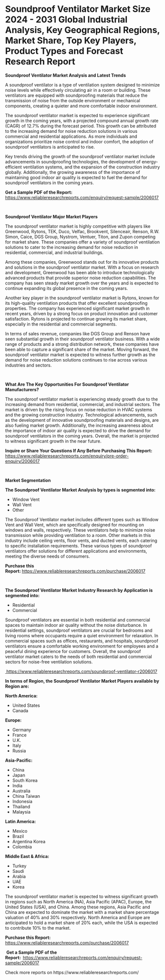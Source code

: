 <p><h1>Soundproof Ventilator Market Size 2024 - 2031 Global Industrial Analysis, Key Geographical Regions, Market Share, Top Key Players, Product Types and Forecast Research Report</h1></p><p><strong>Soundproof Ventilator Market Analysis and Latest Trends</strong></p>
<p><p>A soundproof ventilator is a type of ventilation system designed to minimize noise levels while effectively circulating air in a room or building. These ventilators are equipped with soundproofing materials that reduce the transmission of noise from the outside environment or mechanical components, creating a quieter and more comfortable indoor environment.</p><p>The soundproof ventilator market is expected to experience significant growth in the coming years, with a projected compound annual growth rate (CAGR) of 12.7% during the forecast period. This growth can be attributed to the increasing demand for noise reduction solutions in various commercial and residential applications. As more individuals and organizations prioritize noise control and indoor comfort, the adoption of soundproof ventilators is anticipated to rise.</p><p>Key trends driving the growth of the soundproof ventilator market include advancements in soundproofing technologies, the development of energy-efficient ventilation systems, and the expansion of the construction industry globally. Additionally, the growing awareness of the importance of maintaining good indoor air quality is expected to fuel the demand for soundproof ventilators in the coming years.</p></p>
<p><strong>Get a Sample PDF of the Report:&nbsp;</strong> <a href="https://www.reliableresearchreports.com/enquiry/request-sample/2006017">https://www.reliableresearchreports.com/enquiry/request-sample/2006017</a></p>
<p>&nbsp;</p>
<p><strong>Soundproof Ventilator Major Market Players</strong></p>
<p><p>The soundproof ventilator market is highly competitive with players like Greenwood, Rytons, TEK, Duco, Velfac, Brookvent, Silenceair, Renson, R.W. Simon, Caice, DGS Group, Nystrom, Ventuer, Titon, and Zupon competing for market share. These companies offer a variety of soundproof ventilation solutions to cater to the increasing demand for noise reduction in residential, commercial, and industrial buildings.</p><p>Among these companies, Greenwood stands out for its innovative products and solutions in the soundproof ventilator market. With a focus on research and development, Greenwood has been able to introduce technologically advanced products that provide superior noise reduction capabilities. The company has seen steady market growth over the years and is expected to continue expanding its global presence in the coming years.</p><p>Another key player in the soundproof ventilator market is Rytons, known for its high-quality ventilation products that offer excellent soundproofing properties. The company has experienced significant market growth in recent years, driven by a strong focus on product innovation and customer satisfaction. Rytons is projected to continue growing its market share, especially in the residential and commercial segments.</p><p>In terms of sales revenue, companies like DGS Group and Renson have seen substantial growth in their soundproof ventilator business. With a wide range of products and a strong distribution network, these companies have been able to capture a significant share of the market. Moving forward, the soundproof ventilator market is expected to witness further growth as the demand for noise reduction solutions continues to rise across various industries and sectors.</p></p>
<p>&nbsp;</p>
<p><strong>What Are The Key Opportunities For Soundproof Ventilator Manufacturers?</strong></p>
<p><p>The soundproof ventilator market is experiencing steady growth due to the increasing demand from residential, commercial, and industrial sectors. The market is driven by the rising focus on noise reduction in HVAC systems and the growing construction industry. Technological advancements, such as the development of innovative soundproofing materials and designs, are also fueling market growth. Additionally, the increasing awareness about the importance of indoor air quality is expected to drive the demand for soundproof ventilators in the coming years. Overall, the market is projected to witness significant growth in the near future.</p></p>
<p><strong>Inquire or Share Your Questions If Any Before Purchasing This Report:</strong> <a href="https://www.reliableresearchreports.com/enquiry/pre-order-enquiry/2006017">https://www.reliableresearchreports.com/enquiry/pre-order-enquiry/2006017</a></p>
<p>&nbsp;</p>
<p><strong>Market Segmentation</strong></p>
<p><strong>The Soundproof Ventilator Market Analysis by types is segmented into:</strong></p>
<p><ul><li>Window Vent</li><li>Wall Vent</li><li>Other</li></ul></p>
<p><p>The Soundproof Ventilator market includes different types such as Window Vent and Wall Vent, which are specifically designed for mounting on windows and walls, respectively. These ventilators help to minimize noise transmission while providing ventilation to a room. Other markets in this industry include ceiling vents, floor vents, and ducted vents, each catering to specific installation requirements. These various types of soundproof ventilators offer solutions for different applications and environments, meeting the diverse needs of consumers.</p></p>
<p><strong>Purchase this Report:&nbsp;</strong><a href="https://www.reliableresearchreports.com/purchase/2006017">https://www.reliableresearchreports.com/purchase/2006017</a></p>
<p>&nbsp;</p>
<p><strong>The Soundproof Ventilator Market Industry Research by Application is segmented into:</strong></p>
<p><ul><li>Residential</li><li>Commercial</li></ul></p>
<p><p>Soundproof ventilators are essential in both residential and commercial spaces to maintain indoor air quality without the noise disturbance. In residential settings, soundproof ventilators are crucial for bedrooms and living rooms where occupants require a quiet environment for relaxation. In commercial spaces such as offices, restaurants, and hospitals, soundproof ventilators ensure a comfortable working environment for employees and a peaceful dining experience for customers. Overall, the soundproof ventilator market caters to the needs of both residential and commercial sectors for noise-free ventilation solutions.</p></p>
<p><a href="https://www.reliableresearchreports.com/soundproof-ventilator-r2006017">&nbsp;https://www.reliableresearchreports.com/soundproof-ventilator-r2006017</a></p>
<p><strong>In terms of Region, the Soundproof Ventilator Market Players available by Region are:</strong></p>
<p>
    <p> <strong> North America: </strong>
        <ul>
            <li>United States</li>
            <li>Canada</li>
        </ul>
        </p> 
    <p> <strong> Europe: </strong>
        <ul>
            <li>Germany</li>
            <li>France</li>
            <li>U.K.</li>
            <li>Italy</li>
            <li>Russia</li>
        </ul>
        </p> 
    <p> <strong> Asia-Pacific: </strong>
        <ul>
            <li>China</li>
            <li>Japan</li>
            <li>South Korea</li>
            <li>India</li>
            <li>Australia</li>
            <li>China Taiwan</li>
            <li>Indonesia</li>
            <li>Thailand</li>
            <li>Malaysia</li>
        </ul>
        </p> 
    <p> <strong> Latin America: </strong>
        <ul>
            <li>Mexico</li>
            <li>Brazil</li>
            <li>Argentina Korea</li>
            <li>Colombia</li>
        </ul>
        </p> 
    <p> <strong> Middle East & Africa: </strong>
        <ul>
            <li>Turkey</li>
            <li>Saudi</li>
            <li>Arabia</li>
            <li>UAE</li>
            <li>Korea</li>
        </ul>
    </p>
    </p>
<p><p>The soundproof ventilator market is expected to witness significant growth in regions such as North America (NA), Asia Pacific (APAC), Europe, the United States (USA), and China. Among these regions, Asia Pacific and China are expected to dominate the market with a market share percentage valuation of 40% and 30% respectively. North America and Europe are anticipated to hold a market share of 20% each, while the USA is expected to contribute 10% to the market.</p></p>
<p><strong>Purchase this Report: </strong><a href="https://www.reliableresearchreports.com/purchase/2006017">https://www.reliableresearchreports.com/purchase/2006017</a></p>
<p>&nbsp;<strong>Get a Sample PDF of the Report:&nbsp;&nbsp;</strong><a href="https://www.reliableresearchreports.com/enquiry/request-sample/2006017">https://www.reliableresearchreports.com/enquiry/request-sample/2006017</a></p>
<p><strong></strong></p>
<p>Check more reports on https://www.reliableresearchreports.com/</p>